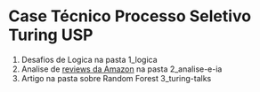 # Case Técnico Processo Seletivo Turing USP

1. Desafios de Logica na pasta 1_logica
2. Analise de [reviews da Amazon](https://jmcauley.ucsd.edu/data/amazon/) na pasta 2_analise-e-ia
3. Artigo na pasta sobre Random Forest 3_turing-talks

